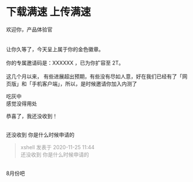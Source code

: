 # 下载满速 上传满速


欢迎你，产品体验官<br />
 <br />
<br />
让你久等了，今天呈上属于你的金色徽章。<br />
<br />
你的专属邀请码是：XXXXXX ，已为你扩容至 2T。<br />
<br />
这几个月以来， 有些进展超出预期，有些没有尽如人意，好在我们已经有了「网页版」和「手机客户端」，所以，是时候邀请你加入内测了

吃灰中<br />
感觉没得用处

恭喜了，我还没收到！<br />
<br />
<img src="static/image/smiley/default/hug.gif" smilieid="13" border="0" alt="" /><img src="static/image/smiley/default/hug.gif" smilieid="13" border="0" alt="" /><img src="static/image/smiley/default/hug.gif" smilieid="13" border="0" alt="" />

还没收到 你是什么时候申请的

<div class="quote"><blockquote><font color="#999999">xshell 发表于 2020-11-25 11:44</font><br />
<font color="#999999">还没收到 你是什么时候申请的</font></blockquote></div><br />
8月份吧
